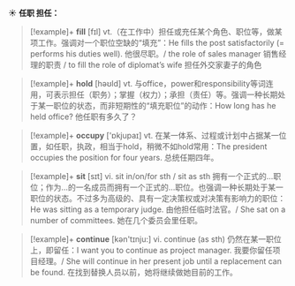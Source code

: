 ☀ <span class="category">**任职 担任：**</span>
>[!example]+ <span class="vocabulary">**fill**</span> [fɪl] 
> <span class="definition">vt.（在工作中）担任或充任某个角色、职位等，做某项工作。强调对一个职位空缺的“填充”：</span>He fills the post satisfactorily (= performs his duties well). 他很尽职。/ the role of sales manager 销售经理的职责 / to fill the role of diplomat’s wife 担任外交家妻子的角色

>[!example]+ <span class="vocabulary">**hold**</span> [həʊld] 
> <span class="definition">vt. 与office，power和responsibility等词连用，可表示担任（职务）；掌握（权力）；承担（责任）等。强调一种长期处于某一职位的状态，而非短期性的“填充职位”的动作：</span>How long has he held office? 他任职有多久了？

>[!example]+ <span class="vocabulary">**occupy**</span> ['ɒkjupaɪ] 
> <span class="definition">vt. 在某一体系、过程或计划中占据某一位置，如任职，执政，相当于hold，稍微不如hold常用：</span>The president occupies the position for four years. 总统任期四年。

>[!example]+ <span class="vocabulary">**sit**</span> [sɪt] 
> <span class="definition">vi. sit in/on/for sth / sit as sth 拥有一个正式的…职位；作为…的一名成员而拥有一个正式的…职位。也强调一种长期处于某一职位的状态。不过多为高级的、具有一定决策权或对决策有影响力的职位：</span>He was sitting as a temporary judge. 由他担任临时法官。/ She sat on a number of committees. 她在几个委员会里任职。

>[!example]+ <span class="vocabulary">**continue**</span> [kən'tɪnju:] 
> <span class="definition">vi. continue (as sth) 仍然在某一职位上，即留任：</span>I want you to continue as project manager. 我要你留任项目经理。/ She will continue in her present job until a replacement can be found. 在找到替换人员以前，她将继续做她目前的工作。
